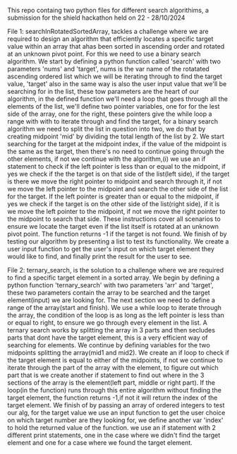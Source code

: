 This repo containg two python files for different search algorithims, a submission for the shield hackathon held on 22 - 28/10/2024

File 1: searchInRotatedSortedArray, tackles a challenge where we are required to design an algorithm that efficiently locates a specific target value within an array that ahas been sorted in ascending order and rotated at an unknown pivot point. For this we need to use a binary search algorithm. We start by defining a python function called 'search' with two parameters 'nums' and 'target', nums is the var name of the rotatated ascending ordered list which we will be iterating through to find the target value, 'target' also in the same way is also the user input value that we'll be searching for in the list, these tow parameters are the heart of our algorithm, in the defined function we'll need a loop that goes through all the elements of the list, we'll define two pointer variables, one for for the lest side of the array, one for the right, these pointers give the while loop a range with with to iterate through and find the target, for a binary search algorithm we need to split the list in question into two, we do that by creating midpoint 'mid' by dividing the total length of the list by 2. We start searching for the target at the midpoint index, if the value of the midpoint is the same as the target, then there's no need to continue going through the other elements, if not we continue with the algorithm,(i) we use an if statement to check if the left pointer is less than or equal to the midpoint, if yes we check if the the target is on that side of the list(left side), if the target is there we move the right pointer to midpoint and search through it, if not we move the left pointer to the midpoint and search the other side of the list for the target. If the left pointer is greater than or equal to the midpoint, if yes we check if the target is on the other side of the list(right side), if it is we move the left pointer to the midpoint, if not we move the right pointer to the midpoint to search that side.
These instructions cover all scenarios to ensure we locate the target even if the list itself is rotated at an unknown pivot point. 
The function returns -1 if the target is not found.
We finish of by testing our algorithm by presenting a list to test its functionality. We create a user input function to get the user's input on which target element they would like to find, and finally print the result for the user to see.


File 2: ternary_search, is the solution to a challenge where we are required to find a specific target element in a sorted array. We begin by defining a python function 'ternary_search' with two parameters 'arr' and 'target', these two parameters contain the array to be searched and the target element(input) we are looking for. The next section we need to define a range of the array(start and finish). We use a while loop to iterate through the array, the condition of the loop is as long as the left pointer is less than or equal to right, to ensure we go through every element in the list. A ternary search works by splitting the array in 3 parts and then secludes parts that dont have the target element, this is a very efficient way of searching for elements. We continue by defining variables for the two midpoints splitting the array(mid1 and mid2). We create an if loop to check if the target element is equal to either of the midpoints, if not we continue to iterate through the part of the array with the element, to figure out which part that is  we create another if statement to find out where in the 3 sections of the array is the element(left part, middle or right part). If the loop(in the function) runs through this entire algorithm without finding the target element, the function returns -1,if not it will return the index of the target element. We finish of by passing an array of ordered integers to test our alg, for the target value we use an input function to get the user choice on which target number are they looking for, we define another var 'index' to hold the returned value of the function. we use an if statement with 2 different print statements, one in the case where we didn't find the target element and one for a case where we found the target element. 